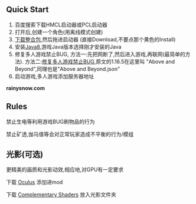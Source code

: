 ## Quick Start
1. 百度搜索下载HMCL启动器或PCL启动器
2. 打开后,创建一个角色(用离线模式创建)
3. [下载整合包](https://www.curseforge.com/minecraft/modpacks/create-above-and-beyond/files/all?page=1&pageSize=1),然后拖进启动器 (直接Download,不要点那个黄色的Install)
4. 安装[Java8](https://www.java.com/zh-CN/download/),游戏Java版本选择刚才安装的Java
5. 修复多人游戏禁止BUG, 方法一:先把网断了,然后进入游戏,再联网(最简单的方法). 方法二:[修复多人游戏禁止BUG](https://www.bilibili.com/opus/809176150977806377),原文的1.16.5在这里叫 "Above and Beyond",同理也是"Above and Beyond.json"
6. 启动游戏,多人游戏添加服务器地址

**rainysnow.com**

<!-- <iframe src="https://ini.msdzls.rainysnow.com/get_ip" style="height:30px"></iframe> -->

<!-- :::tip
前几天我家公网IP没了,现在用得是STUN打洞

IP端口不定期会变,上面会实时显示正确的IP和端口

但是速度快延迟低
::: -->

## Rules

禁止生电等利用游戏BUG刷物品的行为

禁止矿透,伽马值等会对正常玩家造成不平衡的行为/模组

## 光影(可选)

更精美的画质和光影动效,相应地,对GPU有一定要求

下载 [Oculus](https://modrinth.com/mod/oculus?version=1.16.5&loader=forge) 添加进mod

下载 [Complementary Shaders](https://modrinth.com/shader/complementary-reimagined?version=1.16.5&loader=iris) 放入光影文件夹